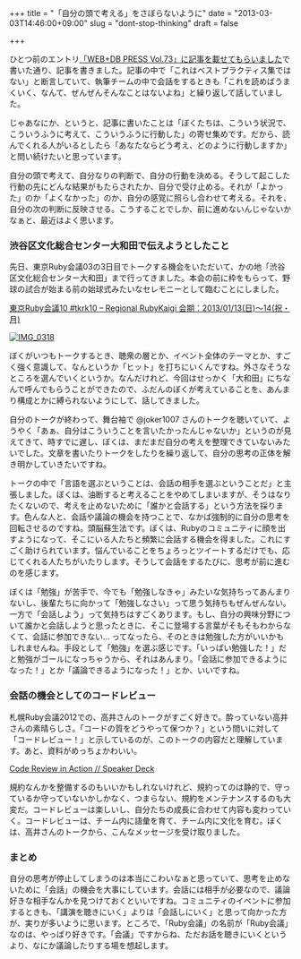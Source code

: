 +++
title = "「自分の頭で考える」をさぼらないように"
date = "2013-03-03T14:46:00+09:00"
slug = "dont-stop-thinking"
draft = false

+++

<p>ひとつ前のエントリ<a href="http://june29.jp/2013/03/03/web-db-press-vol-73/" title="「WEB+DB PRESS Vol.73」に記事を載せてもらいました - 準二級.jp">「WEB+DB PRESS Vol.73」に記事を載せてもらいました</a>で書いた通り、記事を書きました。記事の中で「これはベストプラクティス集ではない」と断言していて、執筆チームの中で会話をするときも「これを読めばうまくいく、なんて、ぜんぜんそんなことはないよね」と繰り返して話していました。</p>
<p>じゃあなにか、というと、記事に書いたことは「ぼくたちは、こういう状況で、こういうふうに考えて、こういうふうに行動した」の寄せ集めです。だから、読んでくれる人がいるとしたら「あなたならどう考え、どのように行動しますか」と問い続けたいと思っています。</p>
<p>自分の頭で考えて、自分なりの判断で、自分の行動を決める。そうして起こした行動の先にどんな結果がもたらされたか、自分で受け止める。それが「よかった」のか「よくなかった」のか、自分の感覚に照らし合わせて考える。それを、自分の次の判断に反映させる。こうすることでしか、前に進めないんじゃないかなぁと、最近はよく思います。</p>
<h3>渋谷区文化総合センター大和田で伝えようとしたこと</h3>
<p>先日、東京Ruby会議03の3日目でトークする機会をいただいて、かの地「渋谷区文化総合センター大和田」まで行ってきました。本会の前に枠をもらって、野球の試合が始まる前の始球式みたいなセレモニーとして臨むことにしました。</p>
<p><a href="http://tokyo10.rubykaigi.info/" title="東京Ruby会議10 #tkrk10 - Regional RubyKaigi 会期：2013/01/13(日)〜14(祝・月)">東京Ruby会議10 #tkrk10 &#8211; Regional RubyKaigi 会期：2013/01/13(日)〜14(祝・月)</a></p>
<p><a href="http://www.flickr.com/photos/igaiga/8462827849/" title="IMG_0318 by KuniakiIGARASHI, on Flickr"><img src="http://farm9.staticflickr.com/8529/8462827849_97e416985b_z.jpg" alt="IMG_0318"></a></p>
<p>ぼくがいつもトークするとき、聴衆の層とか、イベント全体のテーマとか、すごく強く意識して、なんというか「ヒット」を打ちにいくんですね。外さなそうなところを選んでいくというか。なんだけれど、今回はせっかく「大和田」にちなんで呼んでもらうことができたので、ふだんのぼくが考えていることを、あんまり構成とかに縛られないようにして、話してきました。</p>
<p>自分のトークが終わって、舞台袖で @joker1007 さんのトークを聴いていて、ようやく「あぁ、自分はこういうことを言いたかったんじゃないか」というのが見えてきて、時すでに遅し、ぼくは、まだまだ自分の考えを整理できていないみたいでした。文章を書いたりトークをしたりを繰り返して、自分の思考の正体を解き明かしていきたいですね。</p>
<p>トークの中で「言語を選ぶということは、会話の相手を選ぶということだ」と主張しました。ぼくは、油断すると考えることをやめてしまいますが、そうはなりたくないので、考えを止めないために「誰かと会話する」という方法を採ります。色んな人と、会話や議論の機会を持つことで、なかば強制的に自分の思考を回転させるのですね。頭脳蘇生法です。ぼくは、Rubyのコミュニティに顔を出すようになって、そこにいる人たちと頻繁に会話する機会を得ました。これにすごく助けられています。悩んでいることをちょろっとツイートするだけでも、応じてくれる人たちがいたりします。そうして会話をするたびに、思考が前に進むのを感じます。</p>
<p>ぼくは「勉強」が苦手で、今でも「勉強しなきゃ」みたいな気持ちってあんまりないし、後輩たちに向かって「勉強しなさい」って思う気持ちもぜんぜんない。一方で「会話しよう」って気持ちはすごくあります。もし、自分の興味分野について誰かと会話しようと思ったときに、そこに登場する言葉がそもそもわからなくて、会話に参加できない… ってなったら、そのときは勉強した方がいいかもしれませんね。手段として「勉強」を選ぶ感じです。「いっぱい勉強した！」だと勉強がゴールになっちゃうから、それはあんまり。「会話に参加できるようになった！」とか「議論できるようになった！」とか、いいですね。</p>
<h3>会話の機会としてのコードレビュー</h3>
<p>札幌Ruby会議2012での、高井さんのトークがすごく好きで。酔っていない高井さんの素晴らしさ。「コードの質をどうやって保つか？」という問いに対して「コードレビュー！」と示しているのが、このトークの内容だと理解しています。あと、資料がめっちょかわいい。</p>
<p><a href="https://speakerdeck.com/takai/code-review-in-action" title="Code Review in Action // Speaker Deck">Code Review in Action // Speaker Deck</a></p>
<p>規約なんかを整備するのもいいかもしれないけれど、規約ってのは静的で、守っているか守っていないかしかなく、つまらない、規約をメンテナンスするのも大変だ。コードレビューは楽しいし、自分たちの成長に合わせて内容も変わっていく。コードレビューは、チーム内に語彙を育て、チーム内に文化を育む。ぼくは、高井さんのトークから、こんなメッセージを受け取りました。</p>
<h3>まとめ</h3>
<p>自分の思考が停止してしまうのは本当にこわいなぁと思っていて、思考を止めないために「会話」の機会を大事にしています。会話には相手が必要なので、議論好きな相手なんかを見つけておくといいですね。コミュニティのイベントに参加するときも、「講演を聴きにいく」よりは「会話しにいく」と思って向かった方が、実りが多いように思います。ところで、「Ruby会議」の名前が「Ruby会議」なのは、やっぱり好きです。「会議」ですからね、ただお話を聴きにいくというより、なにか議論したりする場を想起します。</p>
